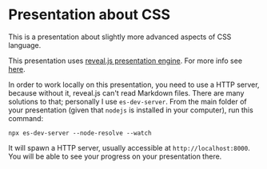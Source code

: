 # Presentation about CSS

This is a presentation about slightly more advanced aspects of
CSS language.

This presentation uses [reveal.js presentation engine](https://revealjs.com). For more info see [here](./README-reveal.md).

In order to work locally on this presentation, you need to use a HTTP server, because without it, reveal.js can't read Markdown files. There are many solutions to that; personally I use `es-dev-server`. From the main folder of your presentation (given that `nodejs` is installed in your computer), run this command:

```
npx es-dev-server --node-resolve --watch
```

It will spawn a HTTP server, usually accessible at `http://localhost:8000`. You will be able to see your progress on your presentation there.
